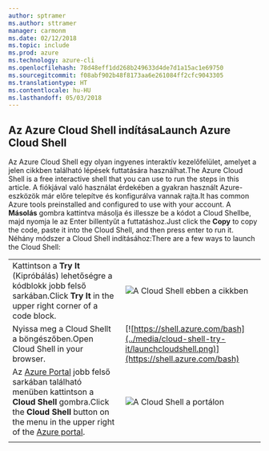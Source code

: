 ```yaml
---
author: sptramer
ms.author: sttramer
manager: carmonm
ms.date: 02/12/2018
ms.topic: include
ms.prod: azure
ms.technology: azure-cli
ms.openlocfilehash: 78d48eff1dd268b249633d4de7d1a15ac1e69750
ms.sourcegitcommit: f08abf902b48f8173aa6e261084ff2cfc9043305
ms.translationtype: HT
ms.contentlocale: hu-HU
ms.lasthandoff: 05/03/2018
---
```

## <a name="launch-azure-cloud-shell"></a><span data-ttu-id="0719f-101">Az Azure Cloud Shell indítása</span><span class="sxs-lookup"><span data-stu-id="0719f-101">Launch Azure Cloud Shell</span></span>

<span data-ttu-id="0719f-102">Az Azure Cloud Shell egy olyan ingyenes interaktív kezelőfelület, amelyet a jelen cikkben található lépések futtatására használhat.</span><span class="sxs-lookup"><span data-stu-id="0719f-102">The Azure Cloud Shell is a free interactive shell that you can use to run the steps in this article.</span></span> <span data-ttu-id="0719f-103">A fiókjával való használat érdekében a gyakran használt Azure-eszközök már előre telepítve és konfigurálva vannak rajta.</span><span class="sxs-lookup"><span data-stu-id="0719f-103">It has common Azure tools preinstalled and configured to use with your account.</span></span> <span data-ttu-id="0719f-104">A **Másolás** gombra kattintva másolja és illessze be a kódot a Cloud Shellbe, majd nyomja le az Enter billentyűt a futtatáshoz.</span><span class="sxs-lookup"><span data-stu-id="0719f-104">Just click the **Copy** to copy the code, paste it into the Cloud Shell, and then press enter to run it.</span></span>  <span data-ttu-id="0719f-105">Néhány módszer a Cloud Shell indításához:</span><span class="sxs-lookup"><span data-stu-id="0719f-105">There are a few ways to launch the Cloud Shell:</span></span>

|  |   |
|-----------------------------------------------|---|
| <span data-ttu-id="0719f-106">Kattintson a **Try It** (Kipróbálás) lehetőségre a kódblokk jobb felső sarkában.</span><span class="sxs-lookup"><span data-stu-id="0719f-106">Click **Try It** in the upper right corner of a code block.</span></span> | ![A Cloud Shell ebben a cikkben](../media/cloud-shell-try-it/cli-try-it.png) |
| <span data-ttu-id="0719f-108">Nyissa meg a Cloud Shellt a böngészőben.</span><span class="sxs-lookup"><span data-stu-id="0719f-108">Open Cloud Shell in your browser.</span></span> | [![https://shell.azure.com/bash](../media/cloud-shell-try-it/launchcloudshell.png)](https://shell.azure.com/bash) |
| <span data-ttu-id="0719f-109">Az [Azure Portal](https://portal.azure.com) jobb felső sarkában található menüben kattintson a **Cloud Shell** gombra.</span><span class="sxs-lookup"><span data-stu-id="0719f-109">Click the **Cloud Shell** button on the menu in the upper right of the [Azure portal](https://portal.azure.com).</span></span> |    ![A Cloud Shell a portálon](../media/cloud-shell-try-it/cloud-shell-menu.png) |
|  |  |

